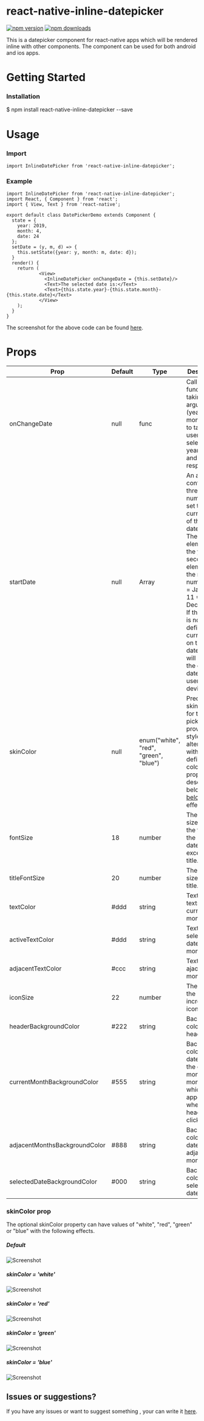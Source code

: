 # react-native-inline-datepicker

[![npm version](https://badge.fury.io/js/react-native-inline-datepicker.svg)](https://badge.fury.io/js/react-native-inline-datepicker)
[![npm downloads](https://img.shields.io/npm/dt/react-native-inline-datepicker.svg)](https://badge.fury.io/js/react-native-inline-datepicker)

This is a datepicker component for react-native apps which will be rendered inline with other components. 
The component can be used for both android and ios apps.

# Getting Started

### Installation
$ npm install react-native-inline-datepicker --save

# Usage

### Import

```import InlineDatePicker from 'react-native-inline-datepicker';```

### Example

```
import InlineDatePicker from 'react-native-inline-datepicker';
import React, { Component } from 'react';
import { View, Text } from 'react-native';

export default class DatePickerDemo extends Component {
  state = {
    year: 2019,
    month: 4,
    date: 24
  };
  setDate = (y, m, d) => {
    this.setState({year: y, month: m, date: d});
  }
  render() {
    return (
            <View>
              <InlineDatePicker onChangeDate = {this.setDate}/>
              <Text>The selected date is:</Text>
              <Text>{this.state.year}-{this.state.month}-{this.state.date}</Text>    
            </View>
    );
  }
}
```
The screenshot for the above code can be found [here](https://github.com/Asaye/react-native-inline-datepicker/blob/master/Screenshot.png).

# Props 

Prop | Default | Type | Description
------------ | ------------- | ------------- | -------------
onChangeDate | null | func | Callback function taking three arguments (year, month, date) to take the user selected year, month and date respectively.
startDate | null | Array | An array containing three numbers to set the current date of the datepicker. The first element is the year, the second element is the month number ( 0 = January ... 11 = December). If this prop is not defined, the current date on the datepicker will be set to the current date on the user's device.
skinColor | null | enum("white", "red", "green", "blue") | Predefined skin colors for the date picker which provides style alternatives without defining the color properties described below. See <a href = "#skinColor">below</a> for effects.
fontSize | 18 | number | The font size of all the texts in the datepicker except the title.
titleFontSize | 20 | number | The font size of the title.
textColor | #ddd | string | Text color all texts in the current month.
activeTextColor | #ddd | string | Text color of selected date or month.
adjacentTextColor | #ccc | string | Text color of ajacent months.
iconSize | 22 | number | The size of the increment icons.
headerBackgroundColor | #222 | string | Background color of the header.
currentMonthBackgroundColor | #555 | string | Background color of the dates within the current month or the months which appear when the header is clicked.
adjacentMonthsBackgroundColor | #888 | string | Background color of the dates in the adjacent months.
selectedDateBackgroundColor | #000 | string | Background color of the selected date.

<div id = "skinColor"/>

### skinColor prop

The optional skinColor property can have values of "white", "red", "green" or "blue" with the following effects.

##### Default

![Screenshot](screenshot_default.png?raw=true)

##### skinColor = 'white'

![Screenshot](screenshot_white.png?raw=true)

##### skinColor = 'red'

![Screenshot](screenshot_red.png?raw=true)

##### skinColor = 'green'

![Screenshot](screenshot_green.png?raw=true)

##### skinColor = 'blue'

![Screenshot](screenshot_blue.png?raw=true)


## Issues or suggestions?
If you have any issues or want to suggest something , your can write it [here](https://github.com/Asaye/react-native-inline-datepicker/issues).
